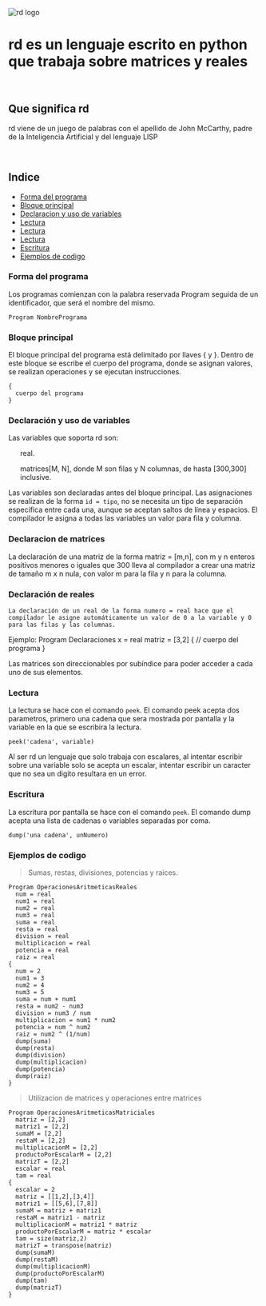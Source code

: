 ![rd logo](https://github.com/user-attachments/assets/ce517ca6-f81b-4f12-9735-5bb56c306b42)
<h1>rd es un lenguaje escrito en python que trabaja sobre matrices y reales</h1>
<br>
<h2>Que significa rd</h2>
<p>rd viene de un juego de palabras con el apellido de John McCarthy, padre de la Inteligencia Artificial y del lenguaje LISP</p>
<br>
<h2>Indice</h2>
<ul>
  <li><a href='#forma-del-programa'>Forma del programa</a></li>
  <li><a href='#bloque-principal'>Bloque principal</a></li>
  <li><a href='#declaracion-y-uso-de-variables'>Declaracion y uso de variables</a></li>
  <li><a href='#lectura'>Lectura</a></li>
  <li><a href='#lectura'>Lectura</a></li>
  <li><a href='#lectura'>Lectura</a></li>
  <li><a href='#escritura'>Escritura</a></li>
  <li><a href='#ejemplos-de-codigo'>Ejemplos de codigo</a></li>
</ul>

### Forma del programa
Los programas comienzan con la palabra reservada Program seguida de un identificador, que será el nombre del mismo.
```
Program NombrePrograma
```
### Bloque principal
El bloque principal del programa está delimitado por llaves { y }. Dentro de este bloque se escribe el cuerpo del programa, donde se asignan valores, se realizan operaciones y se ejecutan instrucciones.
```
{
  cuerpo del programa
}
```

### Declaración y uso de variables
Las variables que soporta rd son: 
<ul>real.</ul>
<ul>matrices[M, N], donde M son filas y N columnas, de hasta [300,300] inclusive.</ul>

Las variables son declaradas antes del bloque principal. 
Las asignaciones se realizan de la forma `id = tipo`, no se necesita un tipo de separación específica entre cada una, aunque se aceptan saltos de línea y espacios.
El compilador le asigna a todas las variables un valor para fila y columna.

### Declaracion de matrices
La declaración de una matriz de la forma matriz = [m,n], con m y n enteros positivos menores o iguales que 300 lleva al compilador a crear una matriz de tamaño m x n nula, con valor m para la fila y n para la columna.

### Declaración de reales
	La declaración de un real de la forma numero = real hace que el compilador le asigne automáticamente un valor de 0 a la variable y 0 para las filas y las columnas.
Ejemplo:
Program Declaraciones
  x = real
  matriz = [3,2]
{
  // cuerpo del programa
}


Las matrices son direccionables por subíndice para poder acceder a cada uno de sus elementos.


### Lectura
La lectura se hace con el comando `peek`. El comando peek acepta dos parametros, primero una cadena que sera mostrada por pantalla y la variable en la que se escribira la lectura.
```
peek('cadena', variable)
```
Al ser rd un lenguaje que solo trabaja con escalares, al intentar escribir sobre una variable solo se acepta un escalar, intentar escribir un caracter que no sea un digito resultara en un error.
<br>

### Escritura

La escritura por pantalla se hace con el comando `peek`. El comando dump acepta una lista de cadenas o variables separadas por coma.

```
dump('una cadena', unNumero)
```

### Ejemplos de codigo

> Sumas, restas, divisiones, potencias y raices.

```
Program OperacionesAritmeticasReales
  num = real
  num1 = real
  num2 = real
  num3 = real
  suma = real
  resta = real
  division = real
  multiplicacion = real
  potencia = real
  raiz = real
{
  num = 2
  num1 = 3
  num2 = 4
  num3 = 5
  suma = num + num1
  resta = num2 - num3
  division = num3 / num
  multiplicacion = num1 * num2
  potencia = num ^ num2
  raiz = num2 ^ (1/num)
  dump(suma)
  dump(resta)
  dump(division)
  dump(multiplicacion)
  dump(potencia)
  dump(raiz)
}
```
> Utilizacion de matrices y operaciones entre matrices

```
Program OperacionesAritmeticasMatriciales
  matriz = [2,2]
  matriz1 = [2,2]
  sumaM = [2,2]
  restaM = [2,2]
  multiplicacionM = [2,2]
  productoPorEscalarM = [2,2]
  matrizT = [2,2]
  escalar = real
  tam = real
{
  escalar = 2
  matriz = [[1,2],[3,4]]
  matriz1 = [[5,6],[7,8]]
  sumaM = matriz + matriz1
  restaM = matriz1 - matriz
  multiplicacionM = matriz1 * matriz
  productoPorEscalarM = matriz * escalar
  tam = size(matriz,2)
  matrizT = transpose(matriz)
  dump(sumaM)
  dump(restaM)
  dump(multiplicacionM)
  dump(productoPorEscalarM)
  dump(tam)
  dump(matrizT)
}

```
